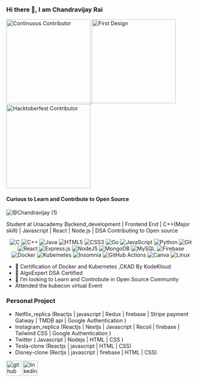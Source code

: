 ### Hi there 👋, I am Chandravijay Rai
 <a href= "https://meshery.layer5.io/user/4a508c2f-5bdf-41ba-b00f-8b81953b86e0?tab=badges">
    <img width="224px" height="224px" src = "https://badges.layer5.io/assets/badges/continuous-contributor/continuous-contributor.png" alt = "Continuous Contributor" />
  </a >
   <a href= "https://meshery.layer5.io/user/4a508c2f-5bdf-41ba-b00f-8b81953b86e0?tab=badges">
    <img width="224px" height="224px" src = "https://badges.layer5.io/assets/badges/first-design/first-design.png" alt = "First Design" />
  </a >
  <a href= "https://meshery.layer5.io/user/4a508c2f-5bdf-41ba-b00f-8b81953b86e0?tab=badges">
    <img width="224px" height="224px" src = "https://badges.layer5.io/assets/badges/hacktoberfest-contributor/hacktoberfest-contributor.png" alt = "Hacktoberfest Contributor" />
  </a >

#### Curious to Learn and Contribute to Open Source
![@Chandravijay (1)](https://github.com/Cvr421/Cvr421/assets/82499697/f84cf48c-4fc2-476a-8abd-7b461f705a63)



Student at Unacademy 
Backend_development | Frontend End | C++(Major skill) | Javascript | React | Node.js | DSA
Contributing to Open source

<a><p align="center">
![C](https://img.shields.io/badge/c-%2300599C.svg?style=for-the-badge&logo=c&logoColor=white) ![C++](https://img.shields.io/badge/c++-%2300599C.svg?style=for-the-badge&logo=c%2B%2B&logoColor=white) ![Java](https://img.shields.io/badge/java-%23ED8B00.svg?style=for-the-badge&logo=java&logoColor=white) ![HTML5](https://img.shields.io/badge/html5-%23E34F26.svg?style=for-the-badge&logo=html5&logoColor=white) ![CSS3](https://img.shields.io/badge/css3-%231572B6.svg?style=for-the-badge&logo=css3&logoColor=white) ![Go](https://img.shields.io/badge/go-%2300ADD8.svg?style=for-the-badge&logo=go&logoColor=white) ![JavaScript](https://img.shields.io/badge/javascript-%23323330.svg?style=for-the-badge&logo=javascript&logoColor=%23F7DF1E) ![Python](https://img.shields.io/badge/python-3670A0?style=for-the-badge&logo=python&logoColor=ffdd54) ![Git](https://img.shields.io/badge/git-%23F05033.svg?style=for-the-badge&logo=git&logoColor=white)![React](https://img.shields.io/badge/react-%2320232a.svg?style=for-the-badge&logo=react&logoColor=%2361DAFB) ![Express.js](https://img.shields.io/badge/express.js-%23404d59.svg?style=for-the-badge&logo=express&logoColor=%2361DAFB) ![NodeJS](https://img.shields.io/badge/node.js-6DA55F?style=for-the-badge&logo=node.js&logoColor=white) ![MongoDB](https://img.shields.io/badge/MongoDB-%234ea94b.svg?style=for-the-badge&logo=mongodb&logoColor=white) ![MySQL](https://img.shields.io/badge/mysql-%2300f.svg?style=for-the-badge&logo=mysql&logoColor=white) ![Firebase](https://img.shields.io/badge/Firebase-039BE5?style=for-the-badge&logo=Firebase&logoColor=white) ![Docker](https://img.shields.io/badge/docker-%230db7ed.svg?style=for-the-badge&logo=docker&logoColor=white) ![Kubernetes](https://img.shields.io/badge/kubernetes-%23326ce5.svg?style=for-the-badge&logo=kubernetes&logoColor=white) ![Insomnia](https://img.shields.io/badge/Insomnia-FF6C37?style=for-the-badge&logo=insomnia&logoColor=white) ![GitHub Actions](https://img.shields.io/badge/github%20actions-%232671E5.svg?style=for-the-badge&logo=githubactions&logoColor=white) ![Canva](https://img.shields.io/badge/Canva-%2300C4CC.svg?style=for-the-badge&logo=Canva&logoColor=white) ![Linux](https://img.shields.io/badge/Linux-FCC624?style=for-the-badge&logo=linux&logoColor=black)
</p></a>

- 🔭 Certification of Docker and Kubernetes ,CKAD  By KodeKloud
- 🌱  AlgoExpert DSA Certified
- 👯 I’m looking to Learn and Controbute in Open Source Community   
-   Attended the kubecon virtual Event

### Personal Project
 - Netflix_replica (Reactjs | javascript | Redux | firebase | Stripe payment Gatway | TMDB api | Google Authentication )
 - Instagram_replica (Reactjs | Nextjs | Javascript | Recoil | firebase | Tailwind CSS | Google Authentication )
 - Twitter ( Javascript | Nodejs | HTML | CSS )
 - Tesla-clone (Reactjs | javascript | HTML | CSS)
 - Disney-clone (Rectjs | javascript | firebase | HTML | CSS)


[<img src='https://cdn.jsdelivr.net/npm/simple-icons@3.0.1/icons/github.svg' alt='github' height='40'>](https://github.com/https://github.com/Cvr421)  [<img src='https://cdn.jsdelivr.net/npm/simple-icons@3.0.1/icons/linkedin.svg' alt='linkedin' height='40'>](https://www.linkedin.com/in/cvrai/)  

<!-- <a href="https://github.com/Cvr421"><img align="left" src="https://github-readme-stats.vercel.app/api?username=Cvr421&layout=compact&hide=html%&bg_color=3450cb&title_color=fff&text_color=020202" alt="Cvr" width="400"/>
 
 <img align="left" src="/metrics.plugin.isocalendar.svg" alt="" width="400" />
 
 </a> -->






